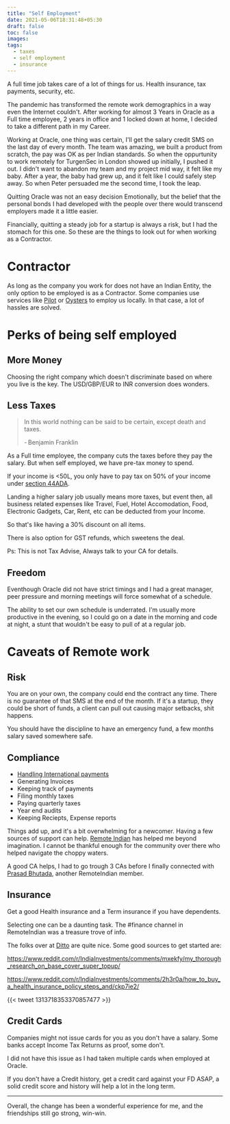 ```yaml
---
title: "Self Employment"
date: 2021-05-06T18:31:48+05:30
draft: false
toc: false
images:
tags:
  - taxes
  - self employment
  - insurance
---
```


A full time job takes care of a lot of things for us. Health insurance, tax payments, security, etc.

The pandemic has transformed the remote work demographics in a way even the Internet couldn't. After working for almost 3 Years in Oracle as a Full time employee, 2 years in office and 1 locked down at home, I decided to take a different path in my Career.

Working at Oracle, one thing was certain, I'll get the salary credit SMS on the last day of every month. The team was amazing, we built a product from scratch, the pay was OK as per Indian standards. So when the oppurtunity to work remotely for TurgenSec in London showed up initially, I pushed it out. I didn't want to abandon my team and my project mid way, it felt like my baby. After a year, the baby had grew up, and it felt like I could safely step away. So when Peter persuaded me the second time, I took the leap.

Quitting Oracle was not an easy decision Emotionally, but the belief that the personal bonds I had developed with the people over there would transcend employers made it a little easier.

Financially, quitting a steady job for a startup is always a risk, but I had the stomach for this one. So these are the things to look out for when working as a Contractor.

# Contractor

As long as the company you work for does not have an Indian Entity, the only option to be employed is as a Contractor.
Some companies use services like [Pilot](https://pilot.com/) or [Oysters](https://www.oysterhr.com/) to employ us locally. In that case, a lot of hassles are solved.

# Perks of being self employed

## More Money

Choosing the right company which doesn't discriminate based on where you live is the key. The USD/GBP/EUR to INR conversion does wonders.

## Less Taxes

> In this world nothing can be said to be certain, except death and taxes.
>
> - Benjamin Franklin

As a Full time employee, the company cuts the taxes before they pay the salary.
But when self employed, we have pre-tax money to spend.

If your income is <50L, you only have to pay tax on 50% of your income under [section 44ADA](https://www.thegalacticadvisors.com/post/comprehensive-guide-on-tax-for-freelancers).

Landing a higher salary job usually means more taxes, but event then, all business related expenses like Travel, Fuel, Hotel Accomodation, Food, Electronic Gadgets, Car, Rent, etc can be deducted from your Income.

So that's like having a 30% discount on all items.

There is also option for GST refunds, which sweetens the deal.

Ps: This is not Tax Advise, Always talk to your CA for details.

## Freedom

Eventhough Oracle did not have strict timings and I had a great manager, peer pressure and morning meetings will force somewhat of a schedule.

The ability to set our own schedule is underrated. I'm usually more productive in the evening, so I could go on a date in the morning and code at night, a stunt that wouldn't be easy to pull of at a regular job.

# Caveats of Remote work

## Risk

You are on your own, the company could end the contract any time.
There is no guarantee of that SMS at the end of the month. If it's a startup, they could be short of funds, a client can pull out causing major setbacks, shit happens.

You should have the discipline to have an emergency fund, a few months salary saved somewhere safe.

## Compliance

- [Handling International payments](../payment)
- Generating Invoices
- Keeping track of payments
- Filing monthly taxes
- Paying quarterly taxes
- Year end audits
- Keeping Reciepts, Expense reports

Things add up, and it's a bit overwhelming for a newcomer. Having a few sources of support can help. [Remote Indian](https://remoteindian.com) has helped me beyond imagination. I cannot be thankful enough for the community over there who helped navigate the choppy waters.

A good CA helps, I had to go trough 3 CAs before I finally connected with [Prasad Bhutada](mailto:prasad.bhutada@bnbca.in), another RemoteIndian member.

## Insurance

Get a good Health insurance and a Term insurance if you have dependents.

Selecting one can be a daunting task. The #finance channel in RemoteIndian was a treasure trove of info.

The folks over at [Ditto](https://joinditto.in/) are quite nice.
Some good sources to get started are:

https://www.reddit.com/r/IndiaInvestments/comments/mxekfy/my_thorough_research_on_base_cover_super_topup/

https://www.reddit.com/r/IndiaInvestments/comments/2h3r0a/how_to_buy_a_health_insurance_policy_steps_and/ckp7ie2/

{{< tweet 1313718353370857477 >}}

## Credit Cards

Companies might not issue cards for you as you don't have a salary.
Some banks accept Income Tax Returns as proof, some don't.

I did not have this issue as I had taken multiple cards when employed at Oracle.

If you don't have a Credit history, get a credit card against your FD ASAP, a solid credit score and history will help a lot in the long term.

---

Overall, the change has been a wonderful experience for me, and the friendships still go strong, win-win.
